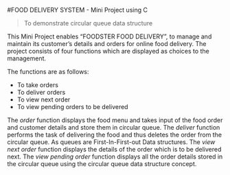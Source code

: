 #FOOD DELIVERY SYSTEM - Mini Project using C 
> To demonstrate circular queue data structure

This Mini Project enables “FOODSTER FOOD DELIVERY”, to manage and maintain its customer’s details and orders for online food delivery. The project consists of four functions which are displayed as choices to the management.

The functions are as follows:
- To take orders
- To deliver orders
- To view next order
- To view pending orders to be delivered 

The *order* function displays the food menu and takes input of the food order and customer details and store them in circular queue. 
The *deliver* function performs the task of delivering the food and thus deletes the order from the circular queue.
As queues are First-In-First-out Data structures. The *view next order* function displays the details of the order which is to be delivered next.
The *view pending order* function displays all the order details stored in the circular queue using the circular queue data structure concept.

